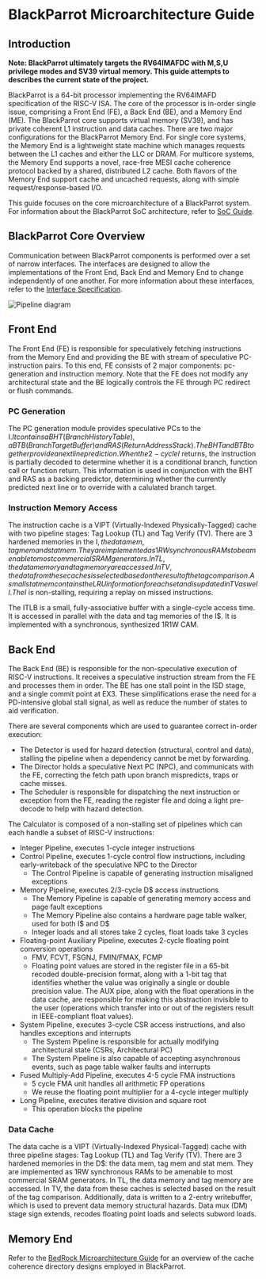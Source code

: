 # BlackParrot Microarchitecture Guide
## Introduction
**Note: BlackParrot ultimately targets the RV64IMAFDC with M,S,U privilege modes and SV39 virtual memory. This guide attempts to describes the current state of the project.**

BlackParrot is a 64-bit processor implementing the RV64IMAFD specification of the RISC-V ISA. The core of the processor is in-order single issue, comprising a Front End (FE), a Back End (BE), and a Memory End (ME). The BlackParrot core supports virtual memory (SV39), and has private coherent L1 instruction and data caches. There are two major configurations for the BlackParrot Memory End. For single core systems, the Memory End is a lightweight state machine which manages requests between the L1 caches and either the LLC or DRAM. For multicore systems, the Memory End supports a novel, race-free MESI cache coherence protocol backed by a shared, distributed L2 cache. Both flavors of the Memory End support cache and uncached requests, along with simple request/response-based I/O.

This guide focuses on the core microarchitecture of a BlackParrot system. For information about the BlackParrot SoC architecture, refer to [SoC Guide](platform_guide.md).

## BlackParrot Core Overview
Communication between BlackParrot components is performed over a set of narrow interfaces. The interfaces are designed to allow the implementations of the Front End, Back End and Memory End to change independently of one another. For more information about these interfaces, refer to the [Interface Specification](interface_specification.md).

![Pipeline diagram](core_micro.png)

## Front End
The Front End (FE) is responsible for speculatively fetching instructions from the Memory End and providing the BE with stream of speculative PC-instruction pairs. To this end, FE consists of 2 major components: pc-generation and instruction memory. Note that the FE does not modify any architectural state and the BE logically controls the FE through PC redirect or flush commands.

### PC Generation
The PC generation module provides speculative PCs to the I$. It contains a BHT (Branch History Table), a BTB (Branch Target Buffer) and RAS (Return Address Stack). The BHT and BTB together provide a next line prediction. When the 2-cycle I$ returns, the instruction is partially decoded to determine whether it is a conditional branch, function call or function return. This information is used in conjunction with the BHT and RAS as a backing predictor, determining whether the currently predicted next line or to override with a calulated branch target.

### Instruction Memory Access
The instruction cache is a VIPT (Virtually-Indexed Physically-Tagged) cache with two pipeline stages: Tag Lookup (TL) and Tag Verify (TV). There are 3 hardened memories in the I$, the data mem, tag mem and stat mem. They are implemented as 1RW synchronous RAMs to be amenable to most commercial SRAM generators. In TL, the data memory and tag memory are accessed. In TV, the data from these caches is selected based on the result of the tag comparison. A small stat mem contains the LRU information for each set and is updated in TV as well. The I$ is non-stalling, requiring a replay on missed instructions.

The ITLB is a small, fully-associative buffer with a single-cycle access time. It is accessed in parallel with the data and tag memories of the I$. It is implemented with a synchronous, synthesized 1R1W CAM.

## Back End
The Back End (BE) is responsible for the non-speculative execution of RISC-V instructions. It receives a speculative instruction stream from the FE and processes them in order. The BE has one stall point in the ISD stage, and a single commit point at EX3. These simplifications erase the need for a PD-intensive global stall signal, as well as reduce the number of states to aid verification.

There are several components which are used to guarantee correct in-order execution:
- The Detector is used for hazard detection (structural, control and data), stalling the pipeline when a dependency cannot be met by forwarding.
- The Director holds a speculative Next PC (NPC), and communicats with the FE, correcting the fetch path upon branch mispredicts, traps or cache misses.
- The Scheduler is responsible for dispatching the next instruction or exception from the FE, reading the register file and doing a light pre-decode to help with hazard detection.

The Calculator is composed of a non-stalling set of pipelines which can each handle a subset of
RISC-V instructions:
- Integer Pipeline, executes 1-cycle integer instructions
- Control Pipeline, executes 1-cycle control flow instructions, including early-writeback of
  the speculative NPC to the Director
  - The Control Pipeline is capable of generating instruction misaligned exceptions
- Memory Pipeline, executes 2/3-cycle D$ access instructions
  - The Memory Pipeline is capable of generating memory access and page fault exceptions
  - The Memory Pipeline also contains a hardware page table walker, used for both I$ and D$
  - Integer loads and all stores take 2 cycles, float loads take 3 cycles
- Floating-point Auxiliary Pipeline, executes 2-cycle floating point conversion operations
  - FMV, FCVT, FSGNJ, FMIN/FMAX, FCMP
  - Floating point values are stored in the register file in a 65-bit recoded double-precision format, along with a
    1-bit tag that identifies whether the value was originally a single or double precision value. The AUX pipe, along with the float operations in the data cache, are responsible for making this abstraction invisible to the user (operations which transfer into or out of the registers result in IEEE-compliant float values).
- System Pipeline, executes 3-cycle CSR access instructions, and also handles exceptions and
  interrupts
  - The System Pipeline is responsible for actually modifying architectural state (CSRs,
    Architectural PC)
  - The System Pipeline is also capable of accepting asynchronous events, such as page table walker
    faults and interrupts
- Fused Multiply-Add Pipeline, executes 4-5 cycle FMA instructions
  - 5 cycle FMA unit handles all arithmetic FP operations
  - We reuse the floating point multiplier for a 4-cycle integer multiply
- Long Pipeline, executes iterative division and square root
  - This operation blocks the pipeline

### Data Cache
The data cache is a VIPT (Virtually-Indexed Physical-Tagged) cache with three pipeline stages: Tag Lookup (TL) and Tag Verify (TV). There are 3 hardened memories in the D$: the data mem, tag mem and stat mem. They are implemented as 1RW synchronous RAMs to be amenable to most commercial SRAM generators. In TL, the data memory and tag memory are accessed. In TV, the data from these caches is selected based on the result of the tag comparison. Additionally, data is written to a 2-entry writebuffer, which is used to prevent data memory structural hazards. Data mux (DM) stage sign extends, recodes floating point loads and selects subword loads.

## Memory End
Refer to the [BedRock Microarchitecture Guide](bedrock_uarch_guide.md) for an overview of the cache
coherence directory designs employed in BlackParrot.


